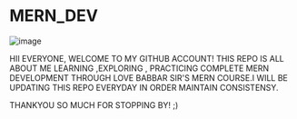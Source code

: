 # MERN_DEV
![image](https://github.com/Rishita1916/MERN_DEV/assets/121356449/2b584594-3517-4082-b6fe-7f17db8e5f7f)


HII EVERYONE, WELCOME TO MY GITHUB ACCOUNT!
THIS REPO IS ALL ABOUT ME LEARNING ,EXPLORING , PRACTICING COMPLETE MERN DEVELOPMENT THROUGH LOVE BABBAR SIR'S MERN COURSE.I WILL BE UPDATING THIS REPO EVERYDAY IN ORDER MAINTAIN CONSISTENSY.



THANKYOU SO MUCH FOR STOPPING BY! ;)
